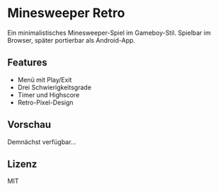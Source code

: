 # Minesweeper Retro

Ein minimalistisches Minesweeper-Spiel im Gameboy-Stil. Spielbar im Browser, später portierbar als Android-App.

## Features
- Menü mit Play/Exit
- Drei Schwierigkeitsgrade
- Timer und Highscore
- Retro-Pixel-Design

## Vorschau
Demnächst verfügbar...

## Lizenz
MIT
